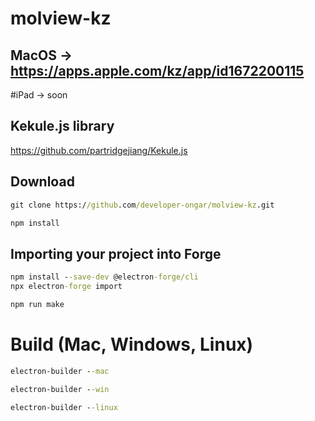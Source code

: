 # molview-kz

## MacOS -> https://apps.apple.com/kz/app/id1672200115

#iPad -> soon

## Kekule.js library 
https://github.com/partridgejiang/Kekule.js

## Download

```bat
git clone https://github.com/developer-ongar/molview-kz.git
```

```bat
npm install
```

## Importing your project into Forge
```bat
npm install --save-dev @electron-forge/cli
npx electron-forge import
```
```bat
npm run make
```
# Build (Mac, Windows, Linux)
```bat
electron-builder --mac
```
```bat
electron-builder --win
```
```bat
electron-builder --linux
```
